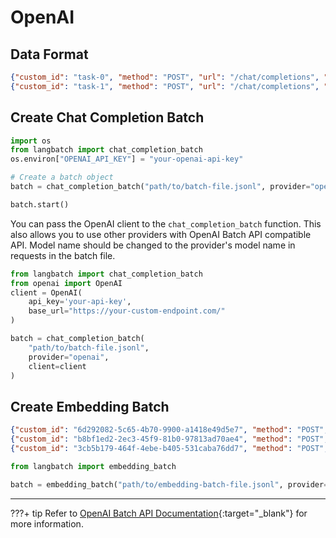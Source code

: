 # OpenAI

## Data Format

```json
{"custom_id": "task-0", "method": "POST", "url": "/chat/completions", "body": {"model": "gpt-4o", "messages": [{"role": "system", "content": "You are an AI assistant that helps people find information."}, {"role": "user", "content": "When was Microsoft founded?"}]}}
{"custom_id": "task-1", "method": "POST", "url": "/chat/completions", "body": {"model": "gpt-4o", "messages": [{"role": "system", "content": "You are an AI assistant that helps people find information."}, {"role": "user", "content": "When was the first XBOX released?"}]}}
```

## Create Chat Completion Batch

```python
import os
from langbatch import chat_completion_batch
os.environ["OPENAI_API_KEY"] = "your-openai-api-key"

# Create a batch object
batch = chat_completion_batch("path/to/batch-file.jsonl", provider="openai")

batch.start()
```

You can pass the OpenAI client to the `chat_completion_batch` function. This also allows you to use other providers with OpenAI Batch API compatible API. Model name should be changed to the provider's model name in requests in the batch file.

```python
from langbatch import chat_completion_batch
from openai import OpenAI
client = OpenAI(
    api_key='your-api-key',
    base_url="https://your-custom-endpoint.com/"
)

batch = chat_completion_batch(
    "path/to/batch-file.jsonl", 
    provider="openai", 
    client=client
)
```

## Create Embedding Batch

```json title="embedding-batch-file.jsonl"
{"custom_id": "6d292082-5c65-4b70-9900-a1418e49d5e7", "method": "POST", "url": "/v1/embeddings", "body": {"model": "text-embedding-3-small", "input": "I did not have a good day yesterday"}}
{"custom_id": "b8bf1ed2-2ec3-45f9-81b0-97813ad70ae4", "method": "POST", "url": "/v1/embeddings", "body": {"model": "text-embedding-3-small", "input": "I am feeling good today"}}
{"custom_id": "3cb5b179-464f-4ebe-b405-531caba76dd7", "method": "POST", "url": "/v1/embeddings", "body": {"model": "text-embedding-3-small", "input": "Ill be having fun tomorrow"}}
```

```python
from langbatch import embedding_batch

batch = embedding_batch("path/to/embedding-batch-file.jsonl", provider="openai")
```

---

???+ tip
    Refer to [OpenAI Batch API Documentation](https://platform.openai.com/docs/guides/batch){:target="_blank"} for more information.